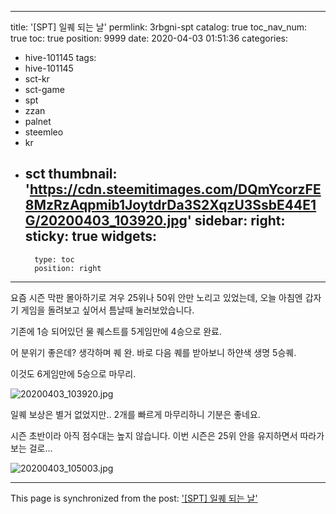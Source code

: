 
---
title: '[SPT] 일퀘 되는 날'
permlink: 3rbgni-spt
catalog: true
toc_nav_num: true
toc: true
position: 9999
date: 2020-04-03 01:51:36
categories:
- hive-101145
tags:
- hive-101145
- sct-kr
- sct-game
- spt
- zzan
- palnet
- steemleo
- kr
- sct
thumbnail: 'https://cdn.steemitimages.com/DQmYcorzFE8MzRzAqpmib1JoytdrDa3S2XqzU3SsbE44E1G/20200403_103920.jpg'
sidebar:
    right:
        sticky: true
widgets:
    -
        type: toc
        position: right
---


요즘 시즌 막판 몰아하기로 겨우 25위나 50위 안만 노리고 있었는데, 오늘 아침엔 갑자기 게임을 돌려보고 싶어서 틈날때 눌러보았습니다.

기존에 1승 되어있던 물 퀘스트를 5게임만에 4승으로 완료.

어 분위기 좋은데? 생각하며 퀘 완. 바로 다음 퀘를 받아보니 하얀색 생명 5승퀘.

이것도 6게임만에 5승으로 마무리.

![20200403_103920.jpg](https://cdn.steemitimages.com/DQmYcorzFE8MzRzAqpmib1JoytdrDa3S2XqzU3SsbE44E1G/20200403_103920.jpg)
<br>

일퀘 보상은 별거 없었지만.. 2개를 빠르게 마무리하니 기분은 좋네요.

시즌 초반이라 아직 점수대는 높지 않습니다. 이번 시즌은 25위 안을 유지하면서 따라가보는 걸로...

![20200403_105003.jpg](https://cdn.steemitimages.com/DQmbGsS6wwj8XC2YgGXmpWTUNpBJ1jGN7vukYRoMKKZHc5s/20200403_105003.jpg)

- - -

This page is synchronized from the post: ['[SPT] 일퀘 되는 날'](https://steemit.com/@glory7/3rbgni-spt)
